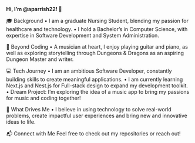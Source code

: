 **Hi, I’m @aparrish22! 👋**

🎓 Background
	•	I am a graduate Nursing Student, blending my passion for healthcare and technology.
	•	I hold a Bachelor’s in Computer Science, with expertise in Software Development and System Administration.

🎵 Beyond Coding
	•	A musician at heart, I enjoy playing guitar and piano, as well as exploring storytelling through Dungeons & Dragons as an aspiring Dungeon Master and writer.

💻 Tech Journey
	•	I am an ambitious Software Developer, constantly building skills to create meaningful applications.
	•	I am currently learning Next.js and Nest.js for Full-stack design to expand my development toolkit.
	•	Dream Project: I’m exploring the idea of a music app to bring my passions for music and coding together!

🌟 What Drives Me
	•	I believe in using technology to solve real-world problems, create impactful user experiences and bring new and innovative ideas to life.

📬 Connect with Me
Feel free to check out my repositories or reach out!
